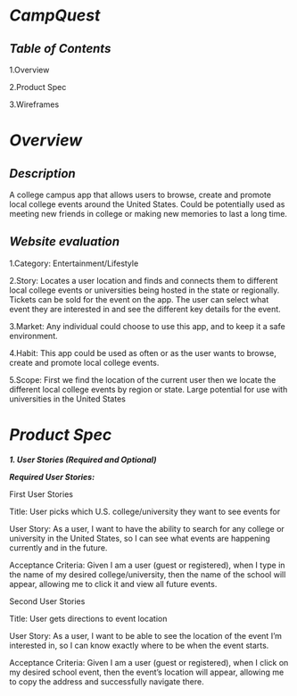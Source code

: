 # ***CampQuest***

## ***Table of Contents***

1.Overview

2.Product Spec

3.Wireframes 

# ***Overview***

## ***Description***
A college campus app that allows users to browse, create and promote local college events around the United States. Could be potentially used as meeting new friends in college or making new memories to last a long time.


## ***Website evaluation***

1.Category: Entertainment/Lifestyle 

2.Story: Locates a user location and finds and connects them to different local college events or universities being hosted in the state or regionally. Tickets can be sold for the event on the app. The user can select what event they are interested in and see the different key details for the event. 

3.Market: Any individual could choose to use this app, and to keep it a safe environment. 

4.Habit: This app could be used as often or as the user wants to browse, create and promote local college events. 

5.Scope: First we find the location of the current user then we locate the different local college events by region or state. Large potential for use with universities in the United States

# ***Product Spec***

***1. User Stories (Required and Optional)***

***Required User Stories:***

First User Stories

Title: User picks which U.S. college/university they want to see events for 

User Story: As a user, I want to have the ability to search for any college or university in the United States, so I can see what events are happening currently and in the future. 

Acceptance Criteria: Given I am a user (guest or registered), when I type in the name of my desired college/university, then the name of the school will appear, allowing me to click it and view all future events. 

Second User Stories

Title: User gets directions to event location 

User Story: As a user, I want to be able to see the location of the event I’m interested in, so I can know exactly where to be when the event starts. 

Acceptance Criteria: Given I am a user (guest or registered), when I click on my desired school event, then the event’s location will appear, allowing me to copy the address and successfully navigate there. 





